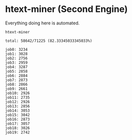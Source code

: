 # htext-miner (Second Engine)

Everything doing here is automated.

```
htext-miner

total: 58642/71225 (82.33345033345033%)

job0: 3234
job1: 3028
job2: 2756
job3: 2959
job4: 3287
job5: 2858
job6: 2884
job7: 2873
job8: 2866
job9: 2661
job10: 2926
job11: 2735
job12: 2926
job13: 2856
job14: 3053
job15: 3042
job16: 2873
job17: 3057
job18: 3026
job19: 2742
```